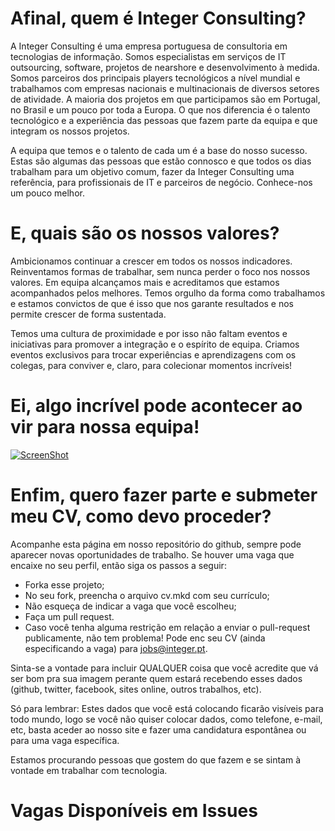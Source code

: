 Afinal, quem é Integer Consulting?
===============================

A Integer Consulting é uma empresa portuguesa de consultoria em tecnologias de informação. Somos especialistas em serviços de IT outsourcing, software, projetos de nearshore e desenvolvimento à medida. Somos parceiros dos principais players tecnológicos a nível mundial e trabalhamos com empresas nacionais e multinacionais de diversos setores de atividade. A maioria dos projetos em que participamos são em Portugal, no Brasil e um pouco por toda a Europa. O que nos diferencia é o talento tecnológico e a experiência das pessoas que fazem parte da equipa e que integram os nossos projetos.

A equipa que temos e o talento de cada um é a base do nosso sucesso. Estas são algumas das pessoas que estão connosco e que todos os dias trabalham para um objetivo comum, fazer da Integer Consulting uma referência, para profissionais de IT e parceiros de negócio. Conhece-nos um pouco melhor.

E, quais são os nossos valores?
===============================
Ambicionamos continuar a crescer em todos os nossos indicadores. Reinventamos formas de trabalhar, sem nunca perder o foco nos nossos valores. Em equipa alcançamos mais e acreditamos que estamos acompanhados pelos melhores. Temos orgulho da forma como trabalhamos e estamos convictos de que é isso que nos garante resultados e nos permite crescer de forma sustentada.  

Temos uma cultura de proximidade e por isso não faltam eventos e iniciativas para promover a integração e o espírito de equipa. Criamos eventos exclusivos para trocar experiências e aprendizagens com os colegas, para conviver e, claro, para colecionar momentos incríveis!

Ei, algo incrível pode acontecer ao vir para nossa equipa!
===============================================

[![ScreenShot](https://img.youtube.com/vi/dUmqPJ2kh6g/maxresdefault.jpg)](https://www.youtube.com/watch?v=rsn6vyttDvc)



Enfim, quero fazer parte e submeter meu CV, como devo proceder?
===============================================

Acompanhe esta página em nosso repositório do github, sempre pode aparecer novas oportunidades de trabalho.  Se houver uma vaga que encaixe no seu perfil, então siga os passos a seguir:

* Forka esse projeto;
* No seu fork, preencha o arquivo cv.mkd com seu currículo;
* Não esqueça de indicar a vaga que você escolheu;
* Faça um pull request.
* Caso você tenha alguma restrição em relação a enviar o pull-request publicamente, não tem problema! Pode enc seu CV (ainda especificando a vaga) para [jobs@integer.pt](jobs@integer.pt).

Sinta-se a vontade para incluir QUALQUER coisa que você acredite que vá ser bom pra sua imagem perante quem estará recebendo esses dados (github, twitter, facebook, sites online, outros trabalhos, etc).

Só para lembrar: Estes dados que você está colocando ficarão visíveis para todo mundo, logo se você não quiser colocar dados, como telefone, e-mail, etc, basta aceder ao nosso site e fazer uma candidatura espontânea ou para uma vaga específica.

Estamos procurando pessoas que gostem do que fazem e se sintam à vontade em trabalhar com tecnologia.

Vagas Disponíveis em Issues
=================
